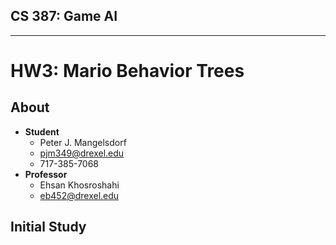 

## CS 387: Game AI


---------


# HW3: Mario Behavior Trees


## About
 - **Student**
     - Peter J. Mangelsdorf
     - pjm349@drexel.edu
     - 717-385-7068
 - **Professor**
     - Ehsan Khosroshahi
     - eb452@drexel.edu


## Initial Study



##



